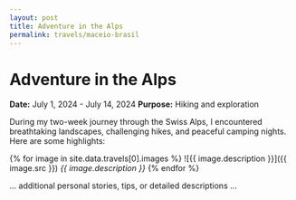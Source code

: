 ```yaml
---
layout: post
title: Adventure in the Alps
permalink: travels/maceio-brasil
---
```


# Adventure in the Alps

**Date:** July 1, 2024 - July 14, 2024
**Purpose:** Hiking and exploration

During my two-week journey through the Swiss Alps, I encountered breathtaking landscapes, challenging hikes, and peaceful camping nights. Here are some highlights:

{% for image in site.data.travels[0].images %}
![{{ image.description }}]({{ image.src }})
*{{ image.description }}*
{% endfor %}

... additional personal stories, tips, or detailed descriptions ...

